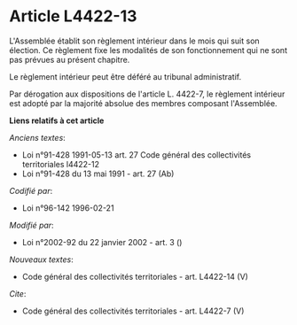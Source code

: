 # Article L4422-13

L'Assemblée établit son règlement intérieur dans le mois qui suit son élection. Ce règlement fixe les modalités de son
fonctionnement qui ne sont pas prévues au présent chapitre. 

Le règlement intérieur peut être déféré au tribunal administratif. 

Par dérogation aux dispositions de l'article L. 4422-7, le règlement intérieur est adopté par la majorité absolue des membres
composant l'Assemblée.

**Liens relatifs à cet article**

_Anciens textes_:

  - Loi n°91-428 1991-05-13 art. 27 Code général des collectivités territoriales l4422-12
  - Loi n°91-428 du 13 mai 1991 - art. 27 (Ab)

_Codifié par_:

  - Loi n°96-142 1996-02-21

_Modifié par_:

  - Loi n°2002-92 du 22 janvier 2002 - art. 3 ()

_Nouveaux textes_:

  - Code général des collectivités territoriales - art. L4422-14 (V)

_Cite_:

  - Code général des collectivités territoriales - art. L4422-7 (V)
